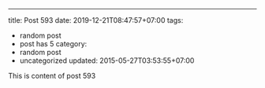 ---
title: Post 593
date: 2019-12-21T08:47:57+07:00
tags:
  - random post
  - post has 5
category:
  - random post
  - uncategorized
updated: 2015-05-27T03:53:55+07:00

This is content of post 593